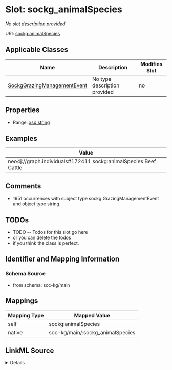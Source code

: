 

# Slot: sockg_animalSpecies


_No slot description provided_





URI: [sockg:animalSpecies](http://www.semanticweb.org/sockg/ontologies/2024/0/soil-carbon-ontology/animalSpecies)



<!-- no inheritance hierarchy -->





## Applicable Classes

| Name | Description | Modifies Slot |
| --- | --- | --- |
| [SockgGrazingManagementEvent](../classes/SockgGrazingManagementEvent.md) | No type description provided |  no  |







## Properties

* Range: [xsd:string](http://www.w3.org/2001/XMLSchema#string)






## Examples

| Value |
| --- |
| neo4j://graph.individuals#172411 sockg:animalSpecies Beef Cattle |

## Comments

* 1951 occurrences with subject type sockg:GrazingManagementEvent and object type string.

## TODOs

* TODO -- Todos for this slot go here
* or you can delete the todos
* if you think the class is perfect.

## Identifier and Mapping Information







### Schema Source


* from schema: soc-kg/main




## Mappings

| Mapping Type | Mapped Value |
| ---  | ---  |
| self | sockg:animalSpecies |
| native | soc-kg/main/:sockg_animalSpecies |




## LinkML Source

<details>
```yaml
name: sockg_animalSpecies
description: No slot description provided
todos:
- TODO -- Todos for this slot go here
- or you can delete the todos
- if you think the class is perfect.
comments:
- 1951 occurrences with subject type sockg:GrazingManagementEvent and object type
  string.
examples:
- value: neo4j://graph.individuals#172411 sockg:animalSpecies Beef Cattle
from_schema: soc-kg/main
rank: 1000
slot_uri: sockg:animalSpecies
alias: sockg_animalSpecies
domain_of:
- sockg_GrazingManagementEvent
range: string

```
</details>